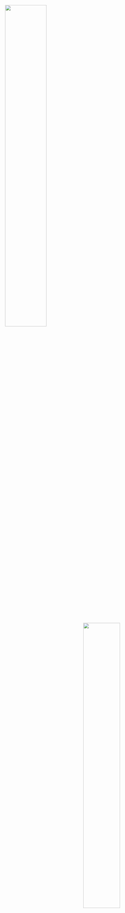 <div>
<img style="display:inline-block" src="https://github-readme-stats.vercel.app/api/?username=HarrisonStrand&show_icons=true&theme=tokyonight&hide_border=true" width="52%"/>
<img style="display:inline-block; float:right" src="https://github-readme-stats.vercel.app/api/top-langs/?username=HarrisonStrand&show_icons=true&theme=tokyonight&layout=compact&hide_border=true&hide=smalltalk" width="49%"/>
</div>
